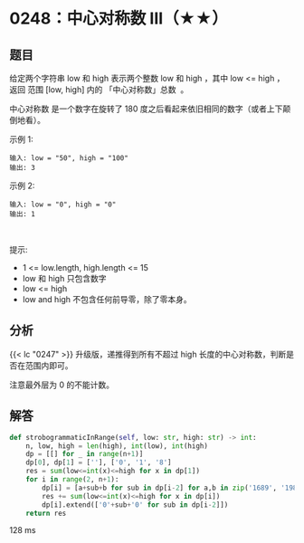 # 0248：中心对称数 III（★★）


## 题目

给定两个字符串 low 和 high 表示两个整数 low 和 high ，其中 low <= high ，
返回 范围 [low, high] 内的 「中心对称数」总数  。

中心对称数 是一个数字在旋转了 180 度之后看起来依旧相同的数字（或者上下颠倒地看）。


示例 1:

	输入: low = "50", high = "100"
	输出: 3 

示例 2:

	输入: low = "0", high = "0"
	输出: 1
 

提示:
- 1 <= low.length, high.length <= 15
- low 和 high 只包含数字
- low <= high
- low and high 不包含任何前导零，除了零本身。


## 分析

{{< lc "0247" >}} 升级版，递推得到所有不超过 high 长度的中心对称数，判断是否在范围内即可。

注意最外层为 0 的不能计数。

## 解答

```python
def strobogrammaticInRange(self, low: str, high: str) -> int:
    n, low, high = len(high), int(low), int(high)
    dp = [[] for _ in range(n+1)]
    dp[0], dp[1] = [''], ['0', '1', '8']
    res = sum(low<=int(x)<=high for x in dp[1])
    for i in range(2, n+1):
        dp[i] = [a+sub+b for sub in dp[i-2] for a,b in zip('1689', '1986')]
        res += sum(low<=int(x)<=high for x in dp[i])
        dp[i].extend(['0'+sub+'0' for sub in dp[i-2]])
    return res
```
128 ms
